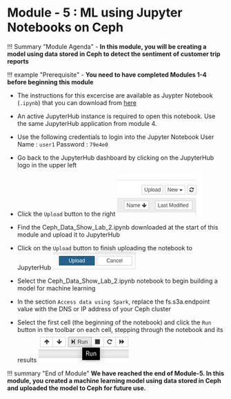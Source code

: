 # Module - 5 : ML using Jupyter Notebooks on Ceph

!!! Summary "Module Agenda"
    - **In this module, you will be creating a model using data stored in Ceph to detect the sentiment of customer trip reports**

!!! example "Prerequisite"
    - **You need to have completed Modules 1-4 before beginning this module**

- The instructions for this excercise are available as Juypter Notebook (``.ipynb``) that you can download from [here](https://raw.githubusercontent.com/ksingh7/data-show/master/data-show-test-drive/Ceph_Data_Show_Lab_2.ipynb)

- An active JupyterHub instance is required to open this notebook. Use the same JupyterHub application from module 4.

- Use the following credentials to login into the Jupyter Notebook
User Name : ``user1``
Password  : ``79e4e0``

- Go back to the JupyterHub dashboard by clicking on the JupyterHub logo in the upper left

- Click the ``Upload`` button to the right ![](images/upload1.png) 

- Find the Ceph_Data_Show_Lab_2.ipynb downloaded at the start of this module and upload it to JupyterHub

- Click on the ``Upload`` button to finish uploading the notebook to JupyterHub ![](images/upload2.png) 

- Select the Ceph_Data_Show_Lab_2.ipynb notebook to begin building a model for machine learning

- In the section ``Access data using Spark``, replace the fs.s3a.endpoint value with the DNS or IP address of your Ceph cluster

- Select the first cell (the beginning of the notebook) and click the ``Run`` button in the toolbar on each cell, stepping through the notebook and its results ![](images/run.png)


!!! summary "End of Module"
    **We have reached the end of Module-5. In this module, you created a machine learning model using data stored in Ceph and uploaded the model to Ceph for future use.**
